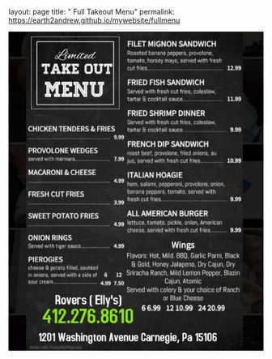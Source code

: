 layout: page
title: " Full Takeout Menu"
permalink: https://earth2andrew.github.io/mywebsite/fullmenu

<!Doctype html>
<html>
<head>
  <!-- Global site tag (gtag.js) - Google Analytics -->
<script async src="https://www.googletagmanager.com/gtag/js?id=UA-165725093-1"></script>
<script>
  window.dataLayer = window.dataLayer || [];
  function gtag(){dataLayer.push(arguments);}
  gtag('js', new Date());

  gtag('config', 'UA-165725093-1');
</script>

</head>
<body>
<img src ="./RESOURCES/images/fullmenu.jpg">
</body>
</html>
